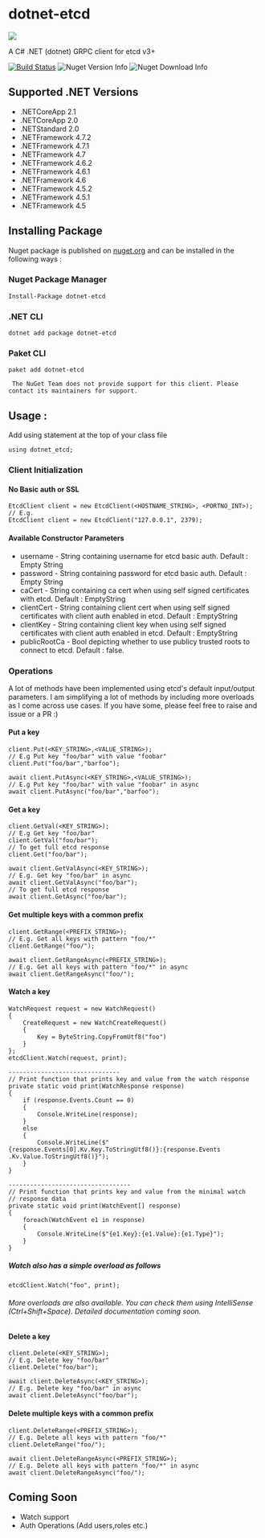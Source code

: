 # dotnet-etcd
![](https://raw.githubusercontent.com/shubhamranjan/dotnet-etcd/master/docs/img/etcd-logo-rectangle.png)

A C# .NET (dotnet) GRPC client for etcd v3+

[![Build Status](https://travis-ci.org/shubhamranjan/dotnet-etcd.svg?branch=master)](https://travis-ci.org/shubhamranjan/dotnet-etcd)
![Nuget Version Info](https://img.shields.io/nuget/v/dotnet-etcd.svg)
![Nuget Download Info](https://img.shields.io/nuget/dt/dotnet-etcd.svg)

## Supported .NET Versions

* .NETCoreApp 2.1
* .NETCoreApp 2.0
* .NETStandard 2.0
* .NETFramework 4.7.2
* .NETFramework 4.7.1
* .NETFramework 4.7
* .NETFramework 4.6.2
* .NETFramework 4.6.1
* .NETFramework 4.6
* .NETFramework 4.5.2
* .NETFramework 4.5.1
* .NETFramework 4.5


## Installing Package
Nuget package is published on [nuget.org](https://www.nuget.org/packages/dotnet-etcd/) and can be installed in the following ways :
    
### Nuget Package Manager
    
    Install-Package dotnet-etcd

### .NET CLI
    
    dotnet add package dotnet-etcd

### Paket CLI
    
    paket add dotnet-etcd
` The NuGet Team does not provide support for this client. Please contact its maintainers for support.`

## Usage :

Add using statement at the top of your class file

    using dotnet_etcd;

### Client Initialization

#### No Basic auth or SSL
    
    EtcdClient client = new EtcdClient(<HOSTNAME_STRING>, <PORTNO_INT>);
    // E.g.
    EtcdClient client = new EtcdClient("127.0.0.1", 2379);

#### Available Constructor Parameters

* username - String containing username for etcd basic auth. Default : Empty String 
* password - String containing password for etcd basic auth. Default : Empty String 
* caCert - String containing ca cert when using self signed certificates with etcd. Default : EmptyString 
* clientCert - String containing client cert when using self signed certificates with client auth enabled in etcd. Default : EmptyString 
* clientKey - String containing client key when using self signed certificates with client auth enabled in etcd. Default : EmptyString 
* publicRootCa - Bool depicting whether to use publicy trusted roots to connect to etcd. Default : false.
    

### Operations

A lot of methods have been implemented using etcd's default input/output parameters. I am simplifying a lot of methods by including more overloads as I come across use cases. If you have some, please feel free to raise and issue or a PR :)

#### Put a key

    client.Put(<KEY_STRING>,<VALUE_STRING>);
    // E.g Put key "foo/bar" with value "foobar"
    client.Put("foo/bar","barfoo");

    await client.PutAsync(<KEY_STRING>,<VALUE_STRING>);
    // E.g Put key "foo/bar" with value "foobar" in async
    await client.PutAsync("foo/bar","barfoo");

#### Get a key
    
    client.GetVal(<KEY_STRING>);
    // E.g Get key "foo/bar"
    client.GetVal("foo/bar");
    // To get full etcd response
    client.Get("foo/bar");

    await client.GetValAsync(<KEY_STRING>);
    // E.g. Get key "foo/bar" in async
    await client.GetValAsync("foo/bar");
    // To get full etcd response
    await client.GetAsync("foo/bar");

#### Get multiple keys with a common prefix

    client.GetRange(<PREFIX_STRING>);
    // E.g. Get all keys with pattern "foo/*"
    client.GetRange("foo/"); 

    await client.GetRangeAsync(<PREFIX_STRING>);
    // E.g. Get all keys with pattern "foo/*" in async
    await client.GetRangeAsync("foo/");

#### Watch a key

    WatchRequest request = new WatchRequest()
    {
        CreateRequest = new WatchCreateRequest()
        {
            Key = ByteString.CopyFromUtf8("foo")
        }
    };
    etcdClient.Watch(request, print);

    -------------------------------
    // Print function that prints key and value from the watch response
    private static void print(WatchResponse response)
    {   
        if (response.Events.Count == 0)
        {
            Console.WriteLine(response);
        }
        else
        {
            Console.WriteLine($"{response.Events[0].Kv.Key.ToStringUtf8()}:{response.Events .Kv.Value.ToStringUtf8()}");
        }
    }

    ----------------------------------
    // Print function that prints key and value from the minimal watch
    // response data 
    private static void print(WatchEvent[] response)
    {
        foreach(WatchEvent e1 in response)
        {
            Console.WriteLine($"{e1.Key}:{e1.Value}:{e1.Type}");
        }
    }
##### Watch also has a simple overload as follows
    etcdClient.Watch("foo", print);

###### More overloads are also available. You can check them using IntelliSense (Ctrl+Shift+Space). Detailed documentation coming soon.

#### Delete a key

    client.Delete(<KEY_STRING>);
    // E.g. Delete key "foo/bar"
    client.Delete("foo/bar");

    await client.DeleteAsync(<KEY_STRING>);
    // E.g. Delete key "foo/bar" in async
    await client.DeleteAsync("foo/bar");

#### Delete multiple keys with a common prefix

    client.DeleteRange(<PREFIX_STRING>);
    // E.g. Delete all keys with pattern "foo/*"
    client.DeleteRange("foo/"); 

    await client.DeleteRangeAsync(<PREFIX_STRING>);
    // E.g. Delete all keys with pattern "foo/*" in async
    await client.DeleteRangeAsync("foo/");


## Coming Soon
* Watch support
* Auth Operations (Add users,roles etc.)